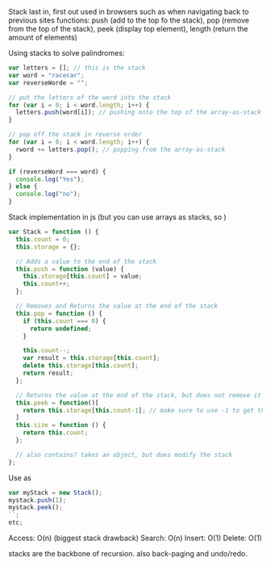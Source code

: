 Stack
last in, first out
used in browsers such as when navigating back to previous sites
functions: push (add to the top fo the stack), pop (remove from the top of the stack), peek (display top element), length (return the amount of elements)

Using stacks to solve palindromes:

```javascript
var letters = []; // this is the stack
var word = "racecar";
var reverseWorde = "";

// put the letters of the word into the stack
for (var i = 0; i < word.length; i++) {
  letters.push(word[i]); // pushing onto the top of the array-as-stack
}

// pop off the stack in reverse order
for (var i = 0; i < word.length; i++) {
  rword += letters.pop(); // popping from the array-as-stack
}

if (reverseWord === word) {
  console.log("Yes");
} else {
  console.log("no");
}
```

Stack implementation in js (but you can use arrays as stacks, so )

```js
var Stack = function () {
  this.count = 0;
  this.storage = {};

  // Adds a value to the end of the stack
  this.push = function (value) {
    this.storage[this.count] = value;
    this.count++;
  };

  // Removes and Returns the value at the end of the stack
  this.pop = function () {
    if (this.count === 0) {
      return undefined;
    }

    this.count--;
    var result = this.storage[this.count];
    delete this.storage[this.count];
    return result;
  };

  // Returns the value at the end of the stack, but does not remove it
  this.peek = function()[
    return this.storage[this.count-1]; // make sure to use -1 to get the last item.
  ]
  this.size = function () {
    return this.count;
  };

  // also contains? takes an object, but does modify the stack
};
```

Use as

```js
var myStack = new Stack();
mystack.push(1);
mystack.peek();
``;
etc;
```

Access: O(n) (biggest stack drawback)
Search: O(n)
Insert: O(1)
Delete: O(1)

stacks are the backbone of recursion.
also back-paging and undo/redo.
